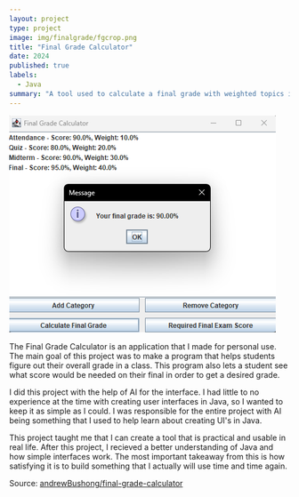 ```yaml
---
layout: project
type: project
image: img/finalgrade/fgcrop.png
title: "Final Grade Calculator"
date: 2024
published: true
labels:
  - Java
summary: "A tool used to calculate a final grade with weighted topics in mind. Is capable of calculating a final grade needed for a certain grade."
---
```


<img class="img-fluid" src="../img/finalgrade/menu.png">

The Final Grade Calculator is an application that I made for personal use. The main goal of this project was to make a program that helps students figure out their overall grade in a class. This program also lets a student see what score would be needed on their final in order to get a desired grade. 

I did this project with the help of AI for the interface. I had little to no experience at the time with creating user interfaces in Java, so I wanted to keep it as simple as I could. I was responsible for the entire project with AI being something that I used to help learn about creating UI's in Java.

This project taught me that I can create a tool that is practical and usable in real life. After this project, I recieved a better understanding of Java and how simple interfaces work. The most important takeaway from this is how satisfying it is to build something that I actually will use time and time again.
 
Source: <a href="https://github.com/andrewBushong/final-grade-calculator">andrewBushong/final-grade-calculator</a>
